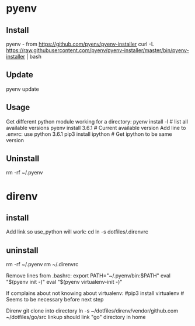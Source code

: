 # pyenv

## Install
pyenv - from https://github.com/pyenv/pyenv-installer
curl -L https://raw.githubusercontent.com/pyenv/pyenv-installer/master/bin/pyenv-installer | bash

## Update
pyenv update

## Usage
Get different python module working for a directory:
  pyenv install -l    # list all available versions
  pyenv install 3.6.1 # Current available version
  Add line to .envrc:
    use python 3.6.1
  pip3 install ipython   # Get ipython to be same version

## Uninstall
rm -rf ~/.pyenv

# direnv

## install
Add link so use_python will work:
cd 
ln -s dotfiles/.direnvrc 

## uninstall
rm -rf ~/.pyenv
rm ~/.direnvrc

Remove lines from .bashrc:
export PATH="~/.pyenv/bin:$PATH"
eval "$(pyenv init -)"
eval "$(pyenv virtualenv-init -)"

If complains about not knowing about virtualenv:
  #pip3 install virtualenv # Seems to be necessary before next step


Direnv
git clone into directory
ln -s ~/dotfiles/direnv/vendor/github.com ~/dotfiles/go/src
linkup should link "go" directory in home
